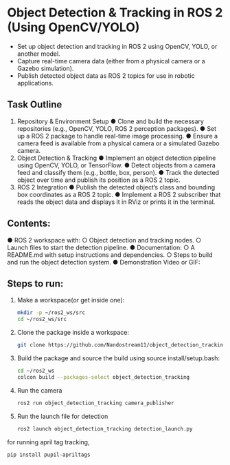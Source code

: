 # Object Detection &amp; Tracking in ROS 2 (Using OpenCV/YOLO)

- Set up object detection and tracking in ROS 2 using OpenCV, YOLO, or another
model.
- Capture real-time camera data (either from a physical camera or a Gazebo simulation).
- Publish detected object data as ROS 2 topics for use in robotic applications.

## Task Outline
1. Repository & Environment Setup
● Clone and build the necessary repositories (e.g., OpenCV, YOLO, ROS 2 perception
packages).
● Set up a ROS 2 package to handle real-time image processing.
● Ensure a camera feed is available from a physical camera or a simulated Gazebo
camera.
2. Object Detection & Tracking
● Implement an object detection pipeline using OpenCV, YOLO, or TensorFlow.
● Detect objects from a camera feed and classify them (e.g., bottle, box, person).
● Track the detected object over time and publish its position as a ROS 2 topic.
3. ROS 2 Integration
● Publish the detected object’s class and bounding box coordinates as a ROS 2 topic.
● Implement a ROS 2 subscriber that reads the object data and displays it in RViz or
prints it in the terminal.

## Contents:
● ROS 2 workspace with:
○ Object detection and tracking nodes.
○ Launch files to start the detection pipeline.
● Documentation:
○ A README.md with setup instructions and dependencies.
○ Steps to build and run the object detection system.
● Demonstration Video or GIF:

## Steps to run:
1. Make a workspace(or get inside one):
   ```bash
   mkdir -p ~/ros2_ws/src
   cd ~/ros2_ws/src
   ```
2. Clone the package inside a workspace:
   ```bash
   git clone https://github.com/Nandostream11/object_detection_tracking.git
   ```
3. Build the package and source the build using source install/setup.bash:
   ```bash
   cd ~/ros2_ws
   colcon build --packages-select object_detection_tracking
   ```
4. Run the camera
   ```bash
   ros2 run object_detection_tracking camera_publisher
   ```
5. Run the launch file for detection
   ```bash
   ros2 launch object_detection_tracking detection_launch.py
   ```
for running april tag tracking,
```
pip install pupil-apriltags
```